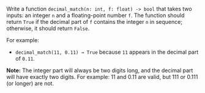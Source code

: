 Write a function `decimal_match(n: int, f: float) -> bool` that takes two inputs: an integer `n` and a floating-point number `f`. The function should return `True` if the decimal part of `f` contains the integer `n` in sequence; otherwise, it should return `False`. 

For example:
- `decimal_match(11, 0.11) → True` because `11` appears in the decimal part of `0.11`. 


**Note:** The integer part will always be two digits long, and the decimal part will have exactly two digits. For example: 11 and 0.11 are valid, but 111 or 0.111 (or longer) are not.
